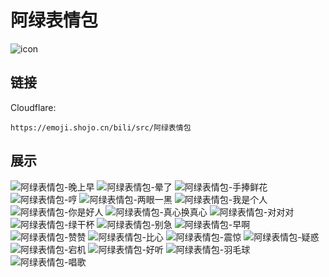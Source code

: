# 阿绿表情包
![icon](https://emoji.shojo.cn/bili/src/阿绿表情包/icon.png)
## 链接
Cloudflare:
```
https://emoji.shojo.cn/bili/src/阿绿表情包
```
## 展示
![阿绿表情包-晚上早](https://emoji.shojo.cn/bili/src/阿绿表情包/阿绿表情包-晚上早.png)
![阿绿表情包-晕了](https://emoji.shojo.cn/bili/src/阿绿表情包/阿绿表情包-晕了.png)
![阿绿表情包-手捧鲜花](https://emoji.shojo.cn/bili/src/阿绿表情包/阿绿表情包-手捧鲜花.png)
![阿绿表情包-哼](https://emoji.shojo.cn/bili/src/阿绿表情包/阿绿表情包-哼.png)
![阿绿表情包-两眼一黑](https://emoji.shojo.cn/bili/src/阿绿表情包/阿绿表情包-两眼一黑.png)
![阿绿表情包-我是个人](https://emoji.shojo.cn/bili/src/阿绿表情包/阿绿表情包-我是个人.png)
![阿绿表情包-你是好人](https://emoji.shojo.cn/bili/src/阿绿表情包/阿绿表情包-你是好人.png)
![阿绿表情包-真心换真心](https://emoji.shojo.cn/bili/src/阿绿表情包/阿绿表情包-真心换真心.png)
![阿绿表情包-对对对](https://emoji.shojo.cn/bili/src/阿绿表情包/阿绿表情包-对对对.png)
![阿绿表情包-绿干杯](https://emoji.shojo.cn/bili/src/阿绿表情包/阿绿表情包-绿干杯.png)
![阿绿表情包-别急](https://emoji.shojo.cn/bili/src/阿绿表情包/阿绿表情包-别急.png)
![阿绿表情包-早啊](https://emoji.shojo.cn/bili/src/阿绿表情包/阿绿表情包-早啊.png)
![阿绿表情包-赞赞](https://emoji.shojo.cn/bili/src/阿绿表情包/阿绿表情包-赞赞.png)
![阿绿表情包-比心](https://emoji.shojo.cn/bili/src/阿绿表情包/阿绿表情包-比心.png)
![阿绿表情包-震惊](https://emoji.shojo.cn/bili/src/阿绿表情包/阿绿表情包-震惊.png)
![阿绿表情包-疑惑](https://emoji.shojo.cn/bili/src/阿绿表情包/阿绿表情包-疑惑.png)
![阿绿表情包-宕机](https://emoji.shojo.cn/bili/src/阿绿表情包/阿绿表情包-宕机.png)
![阿绿表情包-好听](https://emoji.shojo.cn/bili/src/阿绿表情包/阿绿表情包-好听.png)
![阿绿表情包-羽毛球](https://emoji.shojo.cn/bili/src/阿绿表情包/阿绿表情包-羽毛球.png)
![阿绿表情包-唱歌](https://emoji.shojo.cn/bili/src/阿绿表情包/阿绿表情包-唱歌.png)

